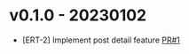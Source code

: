 # v0.1.0 - 20230102 

- [ERT-2] Implement post detail feature [PR#1](https://github.com/barneystallone/Git_ex_3/pull/1)
